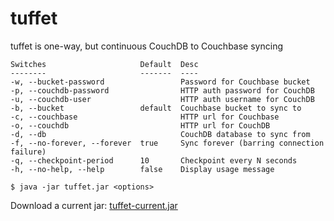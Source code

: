 # tuffet

tuffet is one-way, but continuous CouchDB to Couchbase syncing

    Switches                     Default  Desc
    --------                     -------  ----
    -w, --bucket-password                 Password for Couchbase bucket
    -p, --couchdb-password                HTTP auth password for CouchDB
    -u, --couchdb-user                    HTTP auth username for CouchDB
    -b, --bucket                 default  Couchbase bucket to sync to
    -c, --couchbase                       HTTP url for Couchbase
    -o, --couchdb                         HTTP url for CouchDB
    -d, --db                              CouchDB database to sync from
    -f, --no-forever, --forever  true     Sync forever (barring connection failure)
    -q, --checkpoint-period      10       Checkpoint every N seconds
    -h, --no-help, --help        false    Display usage message

    $ java -jar tuffet.jar <options>

Download a current jar:
[tuffet-current.jar](http://s3.crate.im/tuffet-current.jar)
